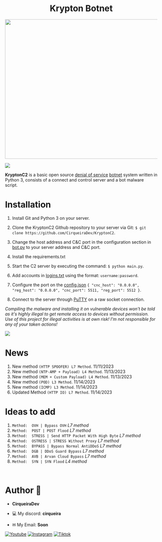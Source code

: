 <h1 align="center">Krypton Botnet</h1>

<p align="center">
    <img width="719" height="460" src="https://github.com/CirqueiraDev/KryptonC2/assets/118860604/071dea34-75ec-4db2-a0ca-e65e24828a83">
</p>

<img src="https://user-images.githubusercontent.com/73097560/115834477-dbab4500-a447-11eb-908a-139a6edaec5c.gif"><br>

 **KryptonC2** is a basic open source [denial of service](https://en.wikipedia.org/wiki/Denial-of-service_attack) [botnet](https://en.wikipedia.org/wiki/Botnet) system written in Python 3, consists of a connect and control server and a bot malware script.

# Installation
1. Install Git and Python 3 on your server.
2. Clone the KryptonC2 Github repository to your server via Git: `$ git clone https://github.com/CirqueiraDev/KryptonC2`.
3. Change the host address and C&C port in the configuration section in [bot.py](src/Payload/bot.py) to your server address and C&C port.
4. Install the requirements.txt
5. Start the C2 server by executing the command: `$ python main.py`.
6. Add accounts in [logins.txt](/src/logins.txt) using the format: `username:password`.
7. Configure the port on the [config.json](/src/config.json) `{
"cnc_host": "0.0.0.0",
  "reg_host": "0.0.0.0",
  "cnc_port": 5511,
  "reg_port": 5512
}`.

8. Connect to the server through [PuTTY](https://www.putty.org/) on a raw socket connection.

*Compiling the malware and installing it on vulnerable devices won't be told as it's highly illegal to get remote access to devices without permission. Use of this project for illegal activities is at own risk! I'm not responsible for any of your taken actions!*

<img src="https://user-images.githubusercontent.com/73097560/115834477-dbab4500-a447-11eb-908a-139a6edaec5c.gif"><br>

# News
1. New method  `(HTTP SPOOFER) L7 Method`. 11/11/2023
2. New method  `(NTP-AMP + Payload) L4 Method`. 11/13/2023
3. New method  `(MEM + Custom Payload) L4 Method`. 11/13/2023
4. New method  `(POD) L3 Method`. 11/14/2023
5. New method  `(ICMP) L3 Method`. 11/14/2023
6. Updated Method  `(HTTP IO) L7 Method`. 11/14/2023

# Ideas to add
1. `Method:  OVH | Bypass OVH` *L7 method*
2. `Method:  POST | POST Flood` *L7 method*
3. `Method:  STRESS | Send HTTP Packet With High Byte` *L7 method*
4. `Method:  OSTRESS | STRESS Without Proxy` *L7 method*
5. `Method:  BYPASS | Bypass Normal AntiDDoS` *L7 method*
6. `Method:  DGB | DDoS Guard Bypass` *L7 method*
7. `Method:  AVB | Arvan Cloud Bypass` *L7 method*
8. `Method:  SYN | SYN Flood` *L4 method*

<br>

<h1>Author 👑</h1>

- **CirqueiraDev**

- 💻 My discord: **cirqueira**
- ✉ My Email: **Soon**
<div>
    
  [![Youtube](https://img.shields.io/badge/YouTube-FF0000?style=for-the-badge&logo=youtube&logoColor=white)](https://www.youtube.com/@cirqueiradev)
  [![Instagram](https://img.shields.io/badge/Instagram-E4405F?style=for-the-badge&logo=instagram&logoColor=white)](https://www.instagram.com/cirqueira.lol/)
  [![Tiktok](https://img.shields.io/badge/TikTok-000000?style=for-the-badge&logo=tiktok&logoColor=white)](https://tiktok.com/@cirqueiradev)
</div>
